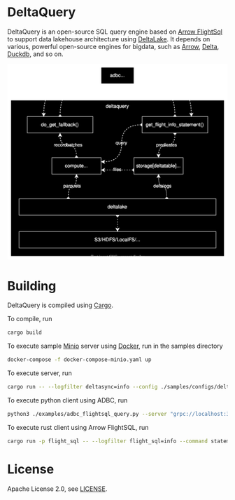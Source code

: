 # DeltaQuery

DeltaQuery is an open-source SQL query engine based on [Arrow FlightSql](https://arrow.apache.org/docs/format/FlightSql.html) to support data lakehouse architecture using [DeltaLake](https://delta.io/). It depends on various, powerful open-source engines for bigdata, such as [Arrow](https://arrow.apache.org/), [Delta](https://delta.io/), [Duckdb](https://duckdb.org/), and so on.

![deltaquery.png](./contents/deltaquery.svg)

# Building

DeltaQuery is compiled using [Cargo](https://doc.rust-lang.org/cargo/).

To compile, run

```bash
cargo build
```

To execute sample [Minio](https://min.io/) server using [Docker](https://www.docker.com/), run in the samples directory

```bash
docker-compose -f docker-compose-minio.yaml up
```

To execute server, run

```bash
cargo run -- --logfilter deltasync=info --config ./samples/configs/delta.yaml --catalog ./samples/configs/local.yaml
```

To execute python client using ADBC, run

```bash
python3 ./examples/adbc_flightsql_query.py --server "grpc://localhost:32010" --authorization "Basic YWRtaW46YWRtaW4K" --query "select date,hour,name,score from delta.default.test0"
```

To execute rust client using Arrow FlightSQL, run

```bash
cargo run -p flight_sql -- --logfilter flight_sql=info --command statement-query --host 127.0.0.1 --port 32010 --protocol http --authorization "Basic YWRtaW46YWRtaW4K" --query "select date,hour,name,score from delta.default.test0" --output pretty
```

# License

Apache License 2.0, see [LICENSE](https://github.com/ingkle-oss/deltaquery/blob/main/LICENSE).
